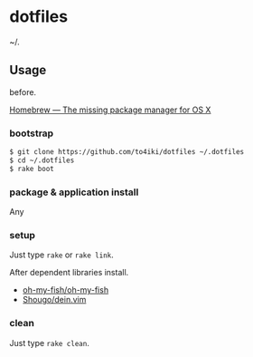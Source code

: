 dotfiles
========

~/.

## Usage
before.

[Homebrew — The missing package manager for OS X](http://brew.sh/)

### bootstrap

```bash
$ git clone https://github.com/to4iki/dotfiles ~/.dotfiles
$ cd ~/.dotfiles
$ rake boot
```

### package & application install
Any

### setup
Just type `rake` or `rake link`.

After dependent libraries install.
- [oh-my-fish/oh-my-fish](https://github.com/oh-my-fish/oh-my-fish)
- [Shougo/dein.vim](https://github.com/Shougo/dein.vim)

### clean
Just type `rake clean`.

